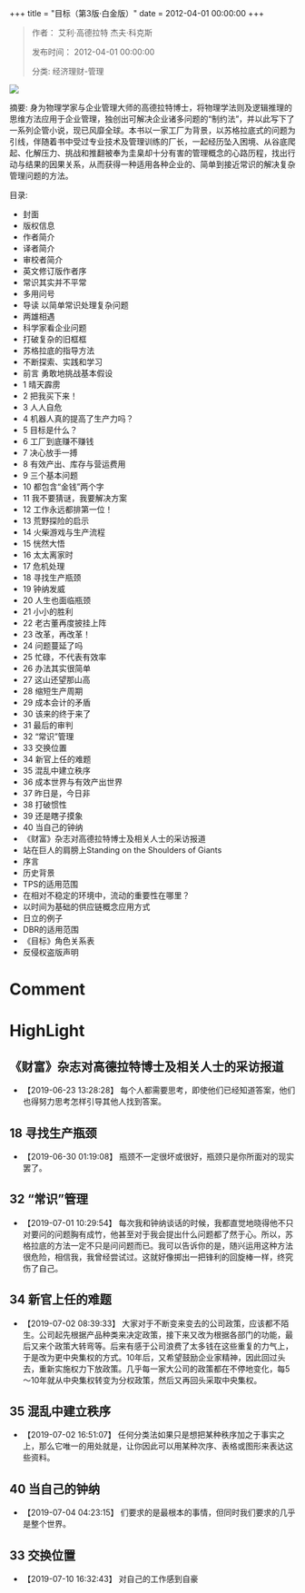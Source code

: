 +++
title = "目标（第3版·白金版）"
date = 2012-04-01 00:00:00
+++

> 作者： 艾利·高德拉特 杰夫·科克斯
> 
> 发布时间： 2012-04-01 00:00:00
> 
> 分类: 经济理财-管理

![](https://wfqqreader-1252317822.image.myqcloud.com/cover/676/920676/s_920676.jpg)

摘要: 身为物理学家与企业管理大师的高德拉特博士，将物理学法则及逻辑推理的思维方法应用于企业管理，独创出可解决企业诸多问题的“制约法”，并以此写下了一系列企管小说，现已风靡全球。本书以一家工厂为背景，以苏格拉底式的问题为引线，伴随着书中受过专业技术及管理训练的厂长，一起经历坠入困境、从谷底爬起、化解压力、挑战和推翻被奉为圭臬却十分有害的管理概念的心路历程，找出行动与结果的因果关系，从而获得一种适用各种企业的、简单到接近常识的解决复杂管理问题的方法。

目录: 
- 封面
- 版权信息
- 作者简介
- 译者简介
- 审校者简介
- 英文修订版作者序
- 常识其实并不平常
- 多用问号
- 导读 以简单常识处理复杂问题
- 两雄相遇
- 科学家看企业问题
- 打破复杂的旧框框
- 苏格拉底的指导方法
- 不断探索、实践和学习
- 前言 勇敢地挑战基本假设
- 1 晴天霹雳
- 2 把我买下来！
- 3 人人自危
- 4 机器人真的提高了生产力吗？
- 5 目标是什么？
- 6 工厂到底赚不赚钱
- 7 决心放手一搏
- 8 有效产出、库存与营运费用
- 9 三个基本问题
- 10 都包含“金钱”两个字
- 11 我不要猜谜，我要解决方案
- 12 工作永远都排第一位！
- 13 荒野探险的启示
- 14 火柴游戏与生产流程
- 15 恍然大悟
- 16 太太离家时
- 17 危机处理
- 18 寻找生产瓶颈
- 19 钟纳发威
- 20 人生也面临瓶颈
- 21 小小的胜利
- 22 老古董再度披挂上阵
- 23 改革，再改革！
- 24 问题蔓延了吗
- 25 忙碌，不代表有效率
- 26 办法其实很简单
- 27 这山还望那山高
- 28 缩短生产周期
- 29 成本会计的矛盾
- 30 该来的终于来了
- 31 最后的审判
- 32 “常识”管理
- 33 交换位置
- 34 新官上任的难题
- 35 混乱中建立秩序
- 36 成本世界与有效产出世界
- 37 昨日是，今日非
- 38 打破惯性
- 39 还是瞎子摸象
- 40 当自己的钟纳
- 《财富》杂志对高德拉特博士及相关人士的采访报道
- 站在巨人的肩膀上Standing on the Shoulders of Giants
- 序言
- 历史背景
- TPS的适用范围
- 在相对不稳定的环境中，流动的重要性在哪里？
- 以时间为基础的供应链概念应用方式
- 日立的例子
- DBR的适用范围
- 《目标》角色关系表
- 反侵权盗版声明

# Comment



# HighLight

## 《财富》杂志对高德拉特博士及相关人士的采访报道
- 【2019-06-23 13:28:28】 每个人都需要思考，即使他们已经知道答案，他们也得努力思考怎样引导其他人找到答案。


## 18 寻找生产瓶颈
- 【2019-06-30 01:19:08】 瓶颈不一定很坏或很好，瓶颈只是你所面对的现实罢了。


## 32 “常识”管理
- 【2019-07-01 10:29:54】 每次我和钟纳谈话的时候，我都直觉地晓得他不只对要问的问题胸有成竹，他甚至对于我会提出什么问题都了然于心。所以，苏格拉底的方法一定不只是问问题而已。我可以告诉你的是，随兴运用这种方法很危险，相信我，我曾经尝试过。这就好像掷出一把锋利的回旋棒一样，终究伤了自己。


## 34 新官上任的难题
- 【2019-07-02 08:39:33】 大家对于不断变来变去的公司政策，应该都不陌生。公司起先根据产品种类来决定政策，接下来又改为根据各部门的功能，最后又来个政策大转弯等。后来有感于公司浪费了太多钱在这些重复的力气上，于是改为更中央集权的方式。10年后，又希望鼓励企业家精神，因此回过头去，重新实施权力下放政策。几乎每一家大公司的政策都在不停地变化，每5～10年就从中央集权转变为分权政策，然后又再回头采取中央集权。


## 35 混乱中建立秩序
- 【2019-07-02 16:51:07】 任何分类法如果只是想把某种秩序加之于事实之上，那么它唯一的用处就是，让你因此可以用某种次序、表格或图形来表达这些资料。


## 40 当自己的钟纳
- 【2019-07-04 04:23:15】 们要求的是最根本的事情，但同时我们要求的几乎是整个世界。


## 33 交换位置
- 【2019-07-10 16:32:43】 对自己的工作感到自豪
